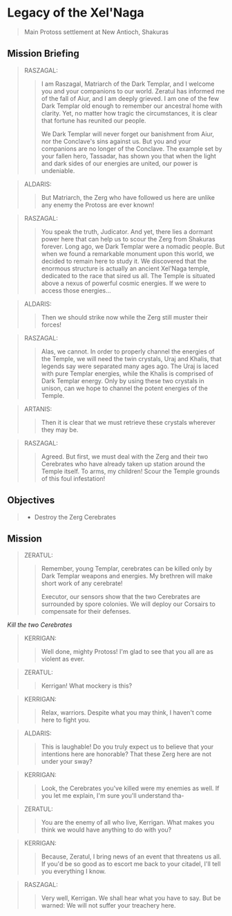 # Legacy of the Xel'Naga

> Main Protoss settlement at New Antioch, Shakuras

## Mission Briefing

> RASZAGAL:
>> I am Raszagal, Matriarch of the Dark Templar, and I welcome you and your companions to our world. Zeratul has informed me of the fall of Aiur, and I am deeply grieved. I am one of the few Dark Templar old enough to remember our ancestral home with clarity. Yet, no matter how tragic the circumstances, it is clear that fortune has reunited our people.
>>
>> We Dark Templar will never forget our banishment from Aiur, nor the Conclave's sins against us. But you and your companions are no longer of the Conclave. The example set by your fallen hero, Tassadar, has shown you that when the light and dark sides of our energies are united, our power is undeniable.

> ALDARIS:
>> But Matriarch, the Zerg who have followed us here are unlike any enemy the Protoss are ever known!

> RASZAGAL:
>> You speak the truth, Judicator. And yet, there lies a dormant power here that can help us to scour the Zerg from Shakuras forever. Long ago, we Dark Templar were a nomadic people. But when we found a remarkable monument upon this world, we decided to remain here to study it. We discovered that the enormous structure is actually an ancient Xel'Naga temple, dedicated to the race that sired us all. The Temple is situated above a nexus of powerful cosmic energies. If we were to access those energies...

> ALDARIS:
>> Then we should strike now while the Zerg still muster their forces!

> RASZAGAL:
>> Alas, we cannot. In order to properly channel the energies of the Temple, we will need the twin crystals, Uraj and Khalis, that legends say were separated many ages ago. The Uraj is laced with pure Templar energies, while the Khalis is comprised of Dark Templar energy. Only by using these two crystals in unison, can we hope to channel the potent energies of the Temple.

> ARTANIS:
>> Then it is clear that we must retrieve these crystals wherever they may be.

> RASZAGAL:
>> Agreed. But first, we must deal with the Zerg and their two Cerebrates who have already taken up station around the Temple itself. To arms, my children! Scour the Temple grounds of this foul infestation!

## Objectives

> - Destroy the Zerg Cerebrates

## Mission

> ZERATUL:
>> Remember, young Templar, cerebrates can be killed only by Dark Templar weapons and energies. My brethren will make short work of any cerebrate!
>>
>> Executor, our sensors show that the two Cerebrates are surrounded by spore colonies. We will deploy our Corsairs to compensate for their defenses.

_Kill the two Cerebrates_

> KERRIGAN:
>> Well done, mighty Protoss! I'm glad to see that you all are as violent as ever.

> ZERATUL:
>> Kerrigan! What mockery is this?

> KERRIGAN:
>> Relax, warriors. Despite what you may think, I haven't come here to fight you.

> ALDARIS:
>> This is laughable! Do you truly expect us to believe that your intentions here are honorable? That these Zerg here are not under your sway?

> KERRIGAN:
>> Look, the Cerebrates you've killed were my enemies as well. If you let me explain, I'm sure you'll understand tha-

> ZERATUL:
>> You are the enemy of all who live, Kerrigan. What makes you think we would have anything to do with you?

> KERRIGAN:
>> Because, Zeratul, I bring news of an event that threatens us all. If you'd be so good as to escort me back to your citadel, I'll tell you everything I know.

> RASZAGAL:
>> Very well, Kerrigan. We shall hear what you have to say. But be warned: We will not suffer your treachery here.